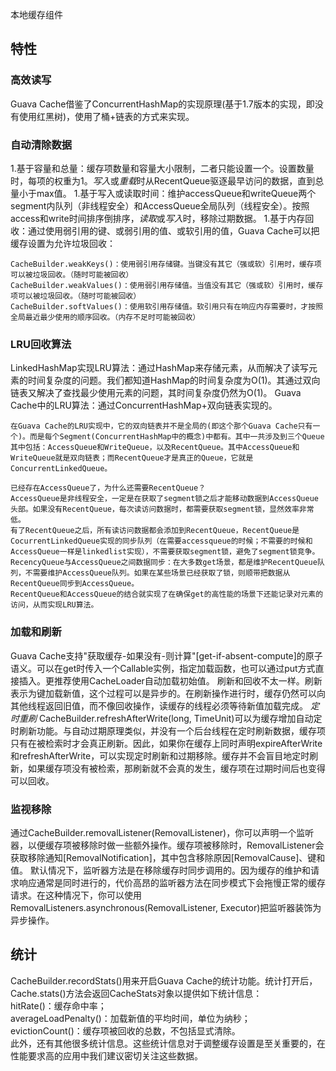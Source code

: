 
本地缓存组件

## 特性
### 高效读写
Guava Cache借鉴了ConcurrentHashMap的实现原理(基于1.7版本的实现，即没有使用红黑树)，使用了桶+链表的方式来实现。
### 自动清除数据
1.基于容量和总量：缓存项数量和容量大小限制，二者只能设置一个。设置数量时，每项的权重为1。*写入*或*重载*时从RecentQueue驱逐最早访问的数据，直到总量小于max值。
1.基于写入或读取时间：维护accessQueue和writeQueue两个segment内队列（非线程安全）和AccessQueue全局队列（线程安全）。按照access和write时间排序倒排序，*读取*或*写入*时，移除过期数据。
1.基于内存回收：通过使用弱引用的键、或弱引用的值、或软引用的值，Guava Cache可以把缓存设置为允许垃圾回收：
```
CacheBuilder.weakKeys()：使用弱引用存储键。当键没有其它（强或软）引用时，缓存项可以被垃圾回收。（随时可能被回收）
CacheBuilder.weakValues()：使用弱引用存储值。当值没有其它（强或软）引用时，缓存项可以被垃圾回收。（随时可能被回收）
CacheBuilder.softValues()：使用软引用存储值。软引用只有在响应内存需要时，才按照全局最近最少使用的顺序回收。（内存不足时可能被回收）
```
### LRU回收算法
LinkedHashMap实现LRU算法：通过HashMap来存储元素，从而解决了读写元素的时间复杂度的问题。我们都知道HashMap的时间复杂度为O(1)。其通过双向链表又解决了查找最少使用元素的问题，其时间复杂度仍然为O(1)。
Guava Cache中的LRU算法：通过ConcurrentHashMap+双向链表实现的。
```
在Guava Cache的LRU实现中，它的双向链表并不是全局的(即这个那个Guava Cache只有一个)。而是每个Segment(ConcurrentHashMap中的概念)中都有。其中一共涉及到三个Queue其中包括：AccessQueue和WriteQueue，以及RecentQueue。其中AccessQueue和WriteQueue就是双向链表；而RecentQueue才是真正的Queue，它就是ConcurrentLinkedQueue。

已经存在AccessQueue了，为什么还需要RecentQueue？
AccessQueue是非线程安全，一定是在获取了segment锁之后才能移动数据到AccessQueue头部。如果没有RecentQueue，每次读访问数据时，都需要获取segment锁，显然效率非常低。
有了RecentQueue之后，所有读访问数据都会添加到RecentQueue，RecentQueue是CocurrentLinkedQueue实现的同步队列（在需要accessqueue的时候；不需要的时候和AccessQueue一样是linkedlist实现），不需要获取segment锁，避免了segment锁竞争。
RecencyQueue与AccessQueue之间数据同步：在大多数get场景，都是维护RecentQueue队列，不需要维护AccessQueue队列。如果在某些场景已经获取了锁，则顺带把数据从RecentQueue同步到AccessQueue。
RecentQueue和AccessQueue的结合就实现了在确保get的高性能的场景下还能记录对元素的访问，从而实现LRU算法。
```
### 加载和刷新
Guava Cache支持"获取缓存-如果没有-则计算"[get-if-absent-compute]的原子语义。可以在get时传入一个Callable实例，指定加载函数，也可以通过put方式直接插入。更推荐使用CacheLoader自动加载初始值。
刷新和回收不太一样。刷新表示为键加载新值，这个过程可以是异步的。在刷新操作进行时，缓存仍然可以向其他线程返回旧值，而不像回收操作，读缓存的线程必须等待新值加载完成。
*定时重刷* CacheBuilder.refreshAfterWrite(long, TimeUnit)可以为缓存增加自动定时刷新功能。与自动过期原理类似，并没有一个后台线程在定时刷新数据，缓存项只有在被检索时才会真正刷新。因此，如果你在缓存上同时声明expireAfterWrite和refreshAfterWrite，可以实现定时刷新和过期移除。缓存并不会盲目地定时刷新，如果缓存项没有被检索，那刷新就不会真的发生，缓存项在过期时间后也变得可以回收。
### 监视移除
通过CacheBuilder.removalListener(RemovalListener)，你可以声明一个监听器，以便缓存项被移除时做一些额外操作。缓存项被移除时，RemovalListener会获取移除通知[RemovalNotification]，其中包含移除原因[RemovalCause]、键和值。
默认情况下，监听器方法是在移除缓存时同步调用的。因为缓存的维护和请求响应通常是同时进行的，代价高昂的监听器方法在同步模式下会拖慢正常的缓存请求。在这种情况下，你可以使用RemovalListeners.asynchronous(RemovalListener, Executor)把监听器装饰为异步操作。

## 统计
CacheBuilder.recordStats()用来开启Guava Cache的统计功能。统计打开后，Cache.stats()方法会返回CacheStats对象以提供如下统计信息：<br>
hitRate()：缓存命中率；<br>
averageLoadPenalty()：加载新值的平均时间，单位为纳秒；<br>
evictionCount()：缓存项被回收的总数，不包括显式清除。<br>
此外，还有其他很多统计信息。这些统计信息对于调整缓存设置是至关重要的，在性能要求高的应用中我们建议密切关注这些数据。<br>